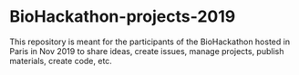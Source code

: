 # BioHackathon-projects-2019
This repository is meant for the participants of the BioHackathon hosted in Paris in Nov 2019 to share ideas, create issues, manage projects, publish materials, create code, etc.
